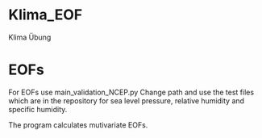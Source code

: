 # Klima_EOF
Klima Übung

# EOFs
For EOFs use main_validation_NCEP.py
Change path and use the test files which are in the repository for sea level pressure, relative humidity and specific humidity.

The program calculates mutivariate EOFs.

